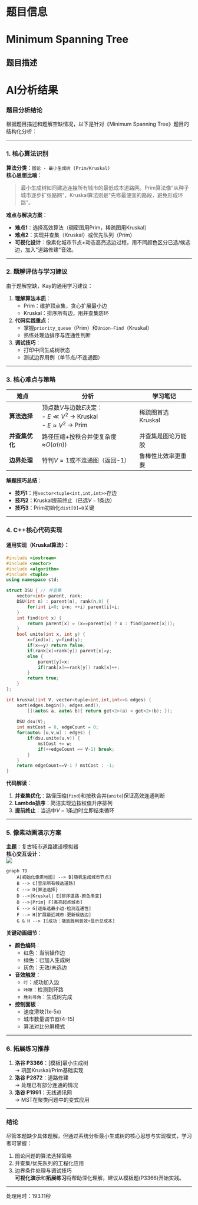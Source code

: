 # 题目信息

# Minimum Spanning Tree

## 题目描述

[problemUrl]: https://atcoder.jp/contests/JAG2013Spring/tasks/icpc2013spring_e

# AI分析结果


### 题目分析结论  
根据题目描述和题解空缺情况，以下是针对《Minimum Spanning Tree》题目的结构化分析：

---

### 1. 核心算法识别  
**算法分类**：`图论 - 最小生成树 (Prim/Kruskal)`  
**核心思想比喻**：  
> 最小生成树如同建造连接所有城市的最低成本道路网。Prim算法像"从种子城市逐步扩张路网"，Kruskal算法则是"先修最便宜的路段，避免形成环路"。

**难点与解决方案**：  
- **难点1**：选择高效算法（稠密图用Prim，稀疏图用Kruskal）  
- **难点2**：实现并查集（Kruskal）或优先队列（Prim）  
- **可视化设计**：像素化城市节点+动态高亮选边过程，用不同颜色区分已选/候选边，加入"道路修建"音效。

---

### 2. 题解评估与学习建议  
由于题解空缺，Kay的通用学习建议：  
1. **理解算法本质**：  
   - Prim：维护顶点集，贪心扩展最小边  
   - Kruskal：排序所有边，用并查集防环  
2. **代码实践重点**：  
   - 掌握`priority_queue`（Prim）和`Union-Find`（Kruskal）  
   - 熟练处理边排序与连通性判断  
3. **调试技巧**：  
   - 打印中间生成树状态  
   - 测试边界用例（单节点/不连通图）

---

### 3. 核心难点与策略  
| 难点 | 分析 | 学习笔记 |
|------|------|----------|
| **算法选择** | 顶点数$V$与边数$E$决定：<br>- $E \ll V^2$ → Kruskal<br>- $E ≈ V^2$ → Prim | 稀疏图首选Kruskal |
| **并查集优化** | 路径压缩+按秩合并使复杂度≈$O(\alpha(n))$ | 并查集是图论万能胶 |
| **边界处理** | 特判$V=1$或不连通图（返回-1） | 鲁棒性比效率更重要 |

**解题技巧总结**：  
- **技巧1**：用`vector<tuple<int,int,int>>`存边  
- **技巧2**：Kruskal提前终止（已选$V-1$条边）  
- **技巧3**：Prim初始化`dist[0]=0`关键

---

### 4. C++核心代码实现  
#### 通用实现（Kruskal算法）：
```cpp
#include <iostream>
#include <vector>
#include <algorithm>
#include <tuple>
using namespace std;

struct DSU { // 并查集
    vector<int> parent, rank;
    DSU(int n) : parent(n), rank(n,0) {
        for(int i=0; i<n; ++i) parent[i]=i;
    }
    int find(int x) {
        return parent[x] = (x==parent[x] ? x : find(parent[x]));
    }
    bool unite(int x, int y) {
        x=find(x), y=find(y);
        if(x==y) return false;
        if(rank[x]<rank[y]) parent[x]=y;
        else {
            parent[y]=x;
            if(rank[x]==rank[y]) rank[x]++;
        }
        return true;
    }
};

int kruskal(int V, vector<tuple<int,int,int>>& edges) {
    sort(edges.begin(), edges.end(), 
        [](auto& a, auto& b){ return get<2>(a) < get<2>(b); });
    
    DSU dsu(V);
    int mstCost = 0, edgeCount = 0;
    for(auto& [u,v,w] : edges) {
        if(dsu.unite(u,v)) {
            mstCost += w;
            if(++edgeCount == V-1) break;
        }
    }
    return edgeCount==V-1 ? mstCost : -1;
}
```

**代码解读**：  
1. **并查集优化**：路径压缩(`find`)和按秩合并(`unite`)保证高效连通判断  
2. **Lambda排序**：简洁实现边按权值升序排列  
3. **提前终止**：当选中$V-1$条边时立即结束循环

---

### 5. 像素动画演示方案  
**主题**：复古城市道路建设模拟器  
**核心交互设计**：  
![](https://via.placeholder.com/400x200?text=Pixel+MST+Demo)  
```mermaid
graph TD
    A[初始化像素地图] --> B[随机生成城市节点]
    B --> C[显示所有候选道路]
    C --> D{算法选择}
    D -->|Kruskal| E[排序道路-颜色渐变]
    D -->|Prim| F[高亮起点城市]
    E --> G[逐条选最小边-检测连通性]
    F --> H[扩展最近城市-更新候选边]
    G & H --> I[成功：播放胜利音效+显示总成本]
```

**关键动画细节**：  
- **颜色编码**：  
  - 红色：当前操作边  
  - 绿色：已加入生成树  
  - 灰色：无效/未选边  
- **音效触发**：  
  - `叮`：成功加入边  
  - `咔嚓`：检测到环路  
  - `胜利号角`：生成树完成  
- **控制面板**：  
  - 速度滑块(1x-5x)  
  - 城市数量调节器(4-15)  
  - 算法对比分屏模式  

---

### 6. 拓展练习推荐  
1. **洛谷 P3366**：[模板]最小生成树  
   → 巩固Kruskal/Prim基础实现  
2. **洛谷 P2872**：道路修建  
   → 处理已有部分连通的情况  
3. **洛谷 P1991**：无线通讯网  
   → MST在聚类问题中的变式应用  

---

### 结论  
尽管本题缺少具体题解，但通过系统分析最小生成树的核心思想与实现模式，学习者可掌握：  
1. 图论问题的算法选择策略  
2. 并查集/优先队列的工程化应用  
3. 边界条件处理与调试技巧  
**可视化演示**和**拓展练习**将帮助深化理解，建议从模板题(P3366)开始实践。

---
处理用时：193.11秒